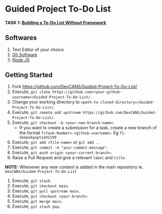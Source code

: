 # Guided Project To-Do List

#### TASK 1: [Building a To-Do List Without Framework](https://github.com/DevCANS/Guided-Project-To-Do-List/tree/main/1.%20Building%20a%20To-Do%20List%20Without%20Framework)


## Softwares
1. Text Editor of your choice
2. [Git Software](https://git-scm.com/downloads)
3. [Node JS](https://nodejs.org/en/download/)

## Getting Started

1. Fork <https://github.com/DevCANS/Guided-Project-To-Do-List/>
2. Execute, `git clone https://github.com/<your-github-username>/Guided-Project-To-Do-List/`.
3. Change your working directory to `<path-to-cloned-directory>/Guided-Project-To-Do-List/`.
4. Execute, `git remote add upstream https://github.com/DevCANS/Guided-Project-To-Do-List/`.
5. Execute, `git checkout -b <your-new-branch-name>`.
   - If you want to create a submission for a task, create a new branch of the format `T<Task-Number>-<github-username>`. Eg `T1-deepakgupta191199`
6. Execute, `git add <file-name>` or `git add .`.
7. Execute, `git commit -m "your-commit-message"`.
8. Execute, `git push origin <your-current-branch>`.
9. Raise a Pull Request and give a relevant `label` and `title`.
    
**NOTE:** Whenever any new content is added in the main repository ie. `DevCANS/Guided-Project-To-Do-List`
1.  Execute, `git stash`.
2.  Execute, `git checkout main`.
3.  Execute, `git pull upstream main`.
4.  Execute, `git checkout <your-branch>`.
5.  Execute, `git merge main`.
6.  Execute, `git stash pop`.


